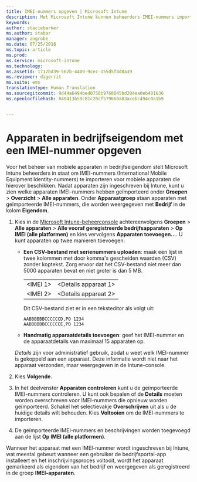 ```yaml
---
title: IMEI-nummers opgeven | Microsoft Intune
description: Met Microsoft Intune kunnen beheerders IMEI-nummers importeren voor platforms voor mobiele apparaten om ze te helpen bij het identificeren van mobiele apparaten in bedrijfseigendom
keywords: 
author: staciebarker
ms.author: stabar
manager: angrobe
ms.date: 07/25/2016
ms.topic: article
ms.prod: 
ms.service: microsoft-intune
ms.technology: 
ms.assetid: 1712bd39-562b-4409-9cec-155d5f4d8a39
ms.reviewer: dagerrit
ms.suite: ems
translationtype: Human Translation
ms.sourcegitcommit: 9d44a6494bed0758b9768045bd204ea0eb481636
ms.openlocfilehash: 040413b59c81c20cf579660a83acebc494c0a1b9


---
```


# <a name="specify-corporate-owned-devices-with-international-mobile-equipment-identity-imei-numbers"></a>Apparaten in bedrijfseigendom met een IMEI-nummer opgeven
Voor het beheer van mobiele apparaten in bedrijfseigendom stelt Microsoft Intune beheerders in staat om IMEI-nummers (International Mobile Equipment Identity-nummers) te importeren voor mobiele apparaten die hierover beschikken. Nadat apparaten zijn ingeschreven bij Intune, kunt u zien welke apparaten IMEI-nummers hebben geïmporteerd onder **Groepen** > **Overzicht** > **Alle apparaten**. Onder **Apparaatgroep** staan apparaten met geïmporteerde IMEI-nummers, die worden weergegeven met **Bedrijf** in de kolom **Eigendom**.

1. Kies in de [Microsoft Intune-beheerconsole](http://manage.microsoft.com) achtereenvolgens **Groepen** &gt; **Alle apparaten** &gt; **Alle vooraf geregistreerde bedrijfsapparaten** &gt; **Op IMEI (alle platformen)** en kies vervolgens **Apparaten toevoegen…**. U kunt apparaten op twee manieren toevoegen:

    -   **Een CSV-bestand met serienummers uploaden**: maak een lijst in twee kolommen met door komma's gescheiden waarden (CSV) zonder koptekst. Zorg ervoor dat het CSV-bestand niet meer dan 5000 apparaten bevat en niet groter is dan 5 MB.

        |||
        |-|-|
        |&lt;IMEI 1&gt;|&lt;Details apparaat 1&gt;|
        |&lt;IMEI 2&gt;|&lt;Details apparaat 2&gt;|
        Dit CSV-bestand ziet er in een teksteditor als volgt uit:

        ```
        AABBBBBBCCCCCCD,PO 1234
        AABBBBBBCCCCCCE,PO 1234
        ```

    -   **Handmatig apparaatdetails toevoegen**: geef het IMEI-nummer en de apparaatdetails van maximaal 15 apparaten op.

   *Details* zijn voor administratief gebruik, zodat u weet welk IMEI-nummer is gekoppeld aan een apparaat. Deze informatie wordt niet naar het apparaat verzonden, maar weergegeven in de Intune-console.

2.   Kies **Volgende**.
3.  In het deelvenster **Apparaten controleren** kunt u de geïmporteerde IMEI-nummers controleren. U kunt ook bepalen of de **Details** moeten worden overschreven voor IMEI-nummers die opnieuw worden geïmporteerd. Schakel het selectievakje **Overschrijven** uit als u de huidige details wilt behouden. Kies **Voltooien** om de IMEI-nummers te importeren.
4.  De geïmporteerde IMEI-nummers en beschrijvingen worden toegevoegd aan de lijst **Op IMEI (alle platformen)**.

Wanneer het apparaat met een IMEI-nummer wordt ingeschreven bij Intune, wat meestal gebeurt wanneer een gebruiker de bedrijfsportal-app installeert en het inschrijvingsproces voltooit, wordt het apparaat gemarkeerd als eigendom van het bedrijf en weergegeven als geregistreerd in de groep **IMEI-apparaten**.



<!--HONumber=Nov16_HO2-->


